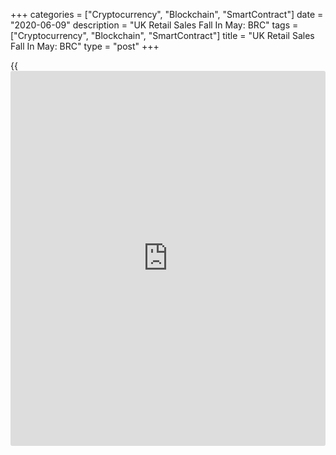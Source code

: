 +++
categories = ["Cryptocurrency", "Blockchain", "SmartContract"]
date = "2020-06-09"
description = "UK Retail Sales Fall In May: BRC"
tags = ["Cryptocurrency", "Blockchain", "SmartContract"]
title = "UK Retail Sales Fall In May: BRC"
type = "post"
+++

{{<iframe id="large-banner" src="https://www.bounty.group/#slide=5.0" width="100%" height="600" scrolling="no" style="border: 0px solid rgb(216, 221, 230); border-radius: 3px;">}}

UK retail sales declined in May but at a slower pace as restrictions to
contain the spread of [coronavirus][1] eased, data from the British
Retail Consortium, or BRC, showed Tuesday.

Total retail sales decreased 5.9 percent year-on-year in May, slower
than the 19.1 percent fall in April. Meanwhile, like-for-like sales
increased 7.9 percent from the same period last year.

While the month showed record growth in online sales, many retailers
will be anxious to see whether demand returns to our highstreets when
non-essential shops reopen from 15th June, Helen Dickinson, Chief
Executive at BRC, said.

Weak consumer confidence and social distancing rules are likely to hold
back sales, Dickinson noted.

Stores may soon have the greenlight to re-open but it will be a gradual
affair with safety front of mind, and some doors may not reopen at all,
Paul Martin, Partner, UK Head of Retail, KPMG said.

"COVID-19 has acted as an accelerant in the shift towards having less of
a physical presence, not least due to the obvious need to radically
reduce costs for survival," Martin added.

For comments and feedback [contact](https://www.playgroundfx.com/contact/): editorial@rtt[news](https://www.letsplayfx.com/blog/forex-news-website/).com

[Economic News][2]

 **What parts of the world are seeing the best (and worst) economic
performances lately? Click[here][3] to check out our [Econ Scorecard][3]
and find out! See up-to-the-moment [ranking](https://www.playgroundfx.com/blog/crypto-exchange-ranking/)s for the best and worst
performers in [GDP][4], [unemployment rate][5], [inflation][6] and much
more.**

   1. www.rtt[news](https://www.letsplayfx.com/blog/forex-news-website/).com/list/coronavirus.aspx
   2. www.rtt[news](https://www.letsplayfx.com/blog/forex-news-website/).com/Content/EconomicNews.aspx
   3. www.rtt[news](https://www.letsplayfx.com/blog/forex-news-website/).com/economic-scorecard/world-rank/unemployment-rate/highest-performance.aspx
   4. www.rtt[news](https://www.letsplayfx.com/blog/forex-news-website/).com/economic-scorecard/world-rank/GDP/highest-performance.aspx
   5. www.rtt[news](https://www.letsplayfx.com/blog/forex-news-website/).com/economic-scorecard/world-rank/unemployment-rate/lowest-performance.aspx
   6. www.rtt[news](https://www.letsplayfx.com/blog/forex-news-website/).com/economic-scorecard/world-rank/CPI/highest-performance.aspx